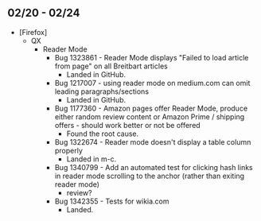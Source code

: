 ## 02/20 - 02/24 ##

* [Firefox]
  - QX
    - Reader Mode
      - Bug 1323861 - Reader Mode displays "Failed to load article from page" on all Breitbart articles
        - Landed in GitHub.
      - Bug 1217007 - using reader mode on medium.com can omit leading paragraphs/sections
        - Landed in GitHub.
      - Bug 1177360 - Amazon pages offer Reader Mode, produce either random review content or Amazon Prime / shipping offers - should work better or not be offered
        - Found the root cause.
      - Bug 1322674 - Reader mode doesn't display a table column properly
        - Landed in m-c.
      - Bug 1340799 - Add an automated test for clicking hash links in reader mode scrolling to the anchor (rather than exiting reader mode)
        - review?
      - Bug 1342355 - Tests for wikia.com
        - Landed.

